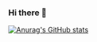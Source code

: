 ### Hi there 👋

[![Anurag's GitHub stats](https://github-readme-stats.vercel.app/api?username=abdullahnazzal)](https://github.com/anuraghazra/github-readme-stats)

<!--
**abdullahnazzal/abdullahnazzal** is a ✨ _special_ ✨ repository because its `README.md` (this file) appears on your GitHub profile.

Here are some ideas to get you started:

- 🔭 I’m currently working on ...
- 🌱 I’m currently learning ...
- 👯 I’m looking to collaborate on ...
- 🤔 I’m looking for help with ...
- 💬 Ask me about ...
- 📫 How to reach me: ...
- 😄 Pronouns: ...
- ⚡ Fun fact: ...
-->
